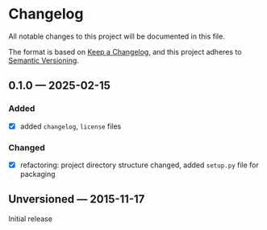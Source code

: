# Changelog

All notable changes to this project will be documented in this file.

The format is based on [Keep a Changelog](https://keepachangelog.com/en/1.1.0/),
and this project adheres to [Semantic Versioning](https://semver.org/spec/v2.0.0.html).

## 0.1.0 — 2025-02-15
### Added

- [x] added `changelog`, `license` files

### Changed

- [x] refactoring: project directory structure changed, added `setup.py` file for packaging

## Unversioned — 2015-11-17

Initial release
